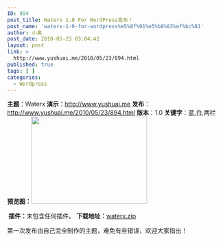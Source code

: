 ```yaml
---
ID: 894
post_title: Waterx 1.0 For WordPress发布！
post_name: 'waterx-1-0-for-wordpress%e5%8f%91%e5%b8%83%ef%bc%81'
author: 小奥
post_date: 2010-05-23 03:04:42
layout: post
link: >
  http://www.yushuai.me/2010/05/23/894.html
published: true
tags: [ ]
categories:
  - Wordpress
---
```

<strong>主题</strong>：Waterx<strong>
演示</strong>：<a href="http://www.yushuai.me" target="_blank">http://www.yushuai.me</a>
<strong>发布</strong>：<a href="http://www.yushuai.me/2010/05/23/894.html">http://www.yushuai.me/2010/05/23/894.html</a>
<strong>版本</strong>：1.0
<strong>关键字</strong>：蓝,白,两栏
<strong>预览图：<a href="http://www.yushuai.me/wp-content/uploads/2010/05/screenshot.png"><img class=" wp-image-898 alignright" title="screenshot" alt="" src="https://dqhplhzz2008-1251830035.cos.ap-guangzhou.myqcloud.com/wp-content/uploads/2010/05/screenshot.png" width="270" height="203" /></a></strong>

<strong> </strong><strong>插件：</strong>未包含任何插件。
<strong>下载地址：</strong><a href="http://www.yushuai.me/wp-content/uploads/2010/05/waterx.zip">waterx.zip</a>

第一次发布由自己完全制作的主题，难免有些错误，欢迎大家指出！